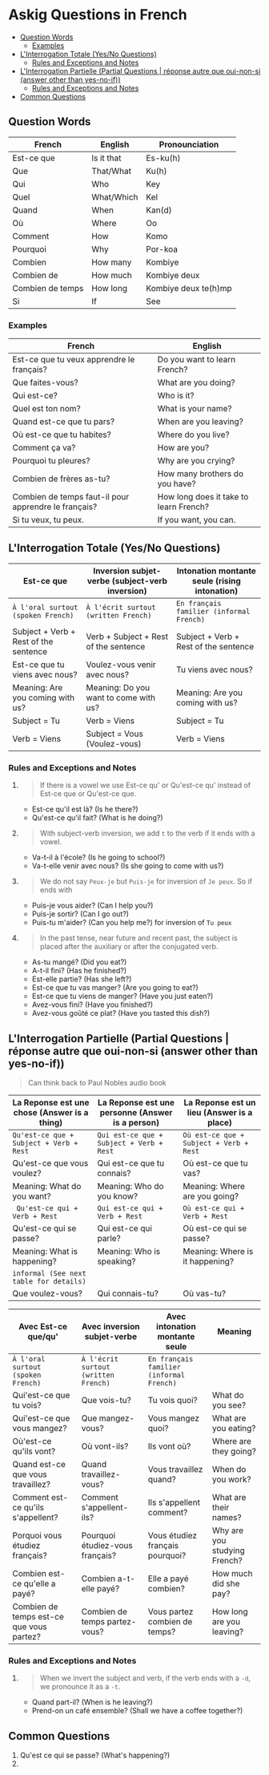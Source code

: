 # Askig Questions in French

<!-- toc -->

- [Question Words](#question-words)
  * [Examples](#examples)
- [L'Interrogation Totale (Yes/No Questions)](#linterrogation-totale-yesno-questions)
  * [Rules and Exceptions and Notes](#rules-and-exceptions-and-notes)
- [L'Interrogation Partielle (Partial Questions | réponse autre que oui-non-si (answer other than yes-no-if))](#linterrogation-partielle-partial-questions--reponse-autre-que-oui-non-si-answer-other-than-yes-no-if)
  * [Rules and Exceptions and Notes](#rules-and-exceptions-and-notes-1)
- [Common Questions](#common-questions)

<!-- tocstop -->

## Question Words

| French           | English    | Pronounciation       |
| ---------------- | ---------- | -------------------- |
| Est-ce que       | Is it that | Es-ku(h)             |
| Que              | That/What  | Ku(h)                |
| Qui              | Who        | Key                  |
| Quel             | What/Which | Kel                  |
| Quand            | When       | Kan(d)               |
| Où               | Where      | Oo                   |
| Comment          | How        | Komo                 |
| Pourquoi         | Why        | Por-koa              |
| Combien          | How many   | Kombiye              |
| Combien de       | How much   | Kombiye deux         |
| Combien de temps | How long   | Kombiye deux te(h)mp |
| Si               | If         | See                  |

### Examples

| French                                               | English                                |
| ---------------------------------------------------- | -------------------------------------- |
| Est-ce que tu veux apprendre le français?            | Do you want to learn French?           |
| Que faites-vous?                                     | What are you doing?                    |
| Qui est-ce?                                          | Who is it?                             |
| Quel est ton nom?                                    | What is your name?                     |
| Quand est-ce que tu pars?                            | When are you leaving?                  |
| Où est-ce que tu habites?                            | Where do you live?                     |
| Comment ça va?                                       | How are you?                           |
| Pourquoi tu pleures?                                 | Why are you crying?                    |
| Combien de frères as-tu?                             | How many brothers do you have?         |
| Combien de temps faut-il pour apprendre le français? | How long does it take to learn French? |
| Si tu veux, tu peux.                                 | If you want, you can.                  |

## L'Interrogation Totale (Yes/No Questions)

| Est-ce que                            | Inversion subjet-verbe (subject-verb inversion) | Intonation montante seule (rising intonation) |
| ------------------------------------- | ----------------------------------------------- | --------------------------------------------- |
| `À l'oral surtout (spoken French)`    | `À l'écrit surtout (written French)`            | `En français familier (informal French)`      |
| Subject + Verb + Rest of the sentence | Verb + Subject + Rest of the sentence           | Subject + Verb + Rest of the sentence         |
| Est-ce que tu viens avec nous?        | Voulez-vous venir avec nous?                    | Tu viens avec nous?                           |
| Meaning: Are you coming with us?      | Meaning: Do you want to come with us?           | Meaning: Are you coming with us?              |
| Subject = Tu                          | Verb = Viens                                    | Subject = Tu                                  |
| Verb = Viens                          | Subject = Vous (Voulez-vous)                    | Verb = Viens                                  |

### Rules and Exceptions and Notes

1. > If there is a vowel we use Est-ce qu' or Qu'est-ce qu' instead of Est-ce que or Qu'est-ce que.
   - Est-ce qu'il est là? (Is he there?)
   - Qu'est-ce qu'il fait? (What is he doing?)
2. > With subject-verb inversion, we add `t` to the verb if it ends with a vowel.
   - Va-t-il à l'école? (Is he going to school?)
   - Va-t-elle venir avec nous? (Is she going to come with us?)
3. > We do not say `Peux-je` but `Puis-je` for inversion of `Je peux`. So if ends with
   - Puis-je vous aider? (Can I help you?)
   - Puis-je sortir? (Can I go out?)
   - Puis-tu m'aider? (Can you help me?) for inversion of `Tu peux`
4. > In the past tense, near future and recent past, the subject is placed after the auxiliary or after the conjugated verb.
   - As-tu mangé? (Did you eat?)
   - A-t-il fini? (Has he finished?)
   - Est-elle partie? (Has she left?)
   - Est-ce que tu vas manger? (Are you going to eat?)
   - Est-ce que tu viens de manger? (Have you just eaten?)
   - Avez-vous fini? (Have you finished?)
   - Avez-vous goûté ce plat? (Have you tasted this dish?)

## L'Interrogation Partielle (Partial Questions | réponse autre que oui-non-si (answer other than yes-no-if))

> Can think back to Paul Nobles audio book

| La Reponse est une chose (Answer is a thing) | La Reponse est une personne (Answer is a person) | La Reponse est un lieu (Answer is a place) |
| -------------------------------------------- | ------------------------------------------------ | ------------------------------------------ |
| `Qu'est-ce que + Subject + Verb + Rest`      | `Qui est-ce que + Subject + Verb + Rest`         | `Où est-ce que + Subject + Verb + Rest`    |
| Qu'est-ce que vous voulez?                   | Qui est-ce que tu connais?                       | Où est-ce que tu vas?                      |
| Meaning: What do you want?                   | Meaning: Who do you know?                        | Meaning: Where are you going?              |
| ` Qu'est-ce qui + Verb + Rest`               | `Qui est-ce qui + Verb + Rest`                   | `Où est-ce qui + Verb + Rest`              |
| Qu'est-ce qui se passe?                      | Qui est-ce qui parle?                            | Où est-ce qui se passe?                    |
| Meaning: What is happening?                  | Meaning: Who is speaking?                        | Meaning: Where is it happening?            |
| `informal (See next table for details)`      |                                                  |                                            |
| Que voulez-vous?                             | Qui connais-tu?                                  | Où vas-tu?                                 |

| Avec Est-ce que/qu'                      | Avec inversion subjet-verbe          | Avec intonation montante seule           | Meaning                      |
| ---------------------------------------- | ------------------------------------ | ---------------------------------------- | ---------------------------- |
| `À l'oral surtout (spoken French)`       | `À l'écrit surtout (written French)` | `En français familier (informal French)` |                              |
| Qui'est-ce que tu vois?                  | Que vois-tu?                         | Tu vois quoi?                            | What do you see?             |
| Qui'est-ce que vous mangez?              | Que mangez-vous?                     | Vous mangez quoi?                        | What are you eating?         |
| Où'est-ce qu'ils vont?                   | Où vont-ils?                         | Ils vont où?                             | Where are they going?        |
| Quand est-ce que vous travaillez?        | Quand travaillez-vous?               | Vous travaillez quand?                   | When do you work?            |
| Comment est-ce qu'ils s'appellent?       | Comment s'appellent-ils?             | Ils s'appellent comment?                 | What are their names?        |
| Porquoi vous étudiez français?           | Pourquoi étudiez-vous français?      | Vous étudiez français pourquoi?          | Why are you studying French? |
| Combien est-ce qu'elle a payé?           | Combien a-t-elle payé?               | Elle a payé combien?                     | How much did she pay?        |
| Combien de temps est-ce que vous partez? | Combien de temps partez-vous?        | Vous partez combien de temps?            | How long are you leaving?    |

### Rules and Exceptions and Notes

1. > When we invert the subject and verb, if the verb ends with a `-d`, we pronounce it as a `-t`.
   - Quand part-il? (When is he leaving?)
   - Prend-on un café ensemble? (Shall we have a coffee together?)

## Common Questions

1. Qu'est ce qui se passe? (What's happening?)
2.
